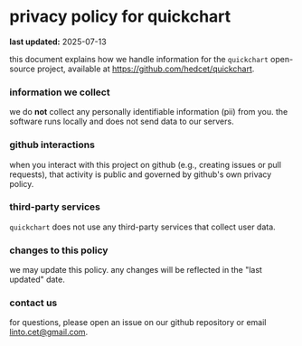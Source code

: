 # privacy policy for quickchart

**last updated:** 2025-07-13

this document explains how we handle information for the `quickchart` open-source project, available at https://github.com/hedcet/quickchart.

### information we collect

we do **not** collect any personally identifiable information (pii) from you. the software runs locally and does not send data to our servers.

### github interactions

when you interact with this project on github (e.g., creating issues or pull requests), that activity is public and governed by github's own privacy policy.

### third-party services

`quickchart` does not use any third-party services that collect user data.

### changes to this policy

we may update this policy. any changes will be reflected in the "last updated" date.

### contact us

for questions, please open an issue on our github repository or email linto.cet@gmail.com.
